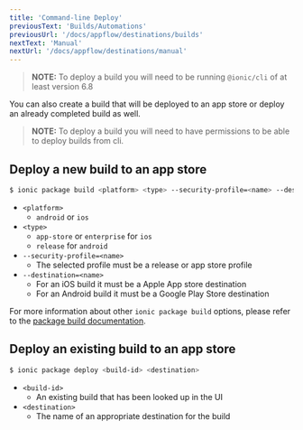```yaml
---
title: 'Command-line Deploy'
previousText: 'Builds/Automations'
previousUrl: '/docs/appflow/destinations/builds'
nextText: 'Manual'
nextUrl: '/docs/appflow/destinations/manual'
---
```


> **NOTE:** To deploy a build you will need to be running `@ionic/cli` of at least version 6.8

You can also create a build that will be deployed to an app store or deploy an already completed build as well.

> **NOTE:** To deploy a build you will need to have permissions to be able to deploy builds from cli.

## Deploy a new build to an app store

```bash
$ ionic package build <platform> <type> --security-profile=<name> --destination=<name>
```

- `<platform>`
  - `android` or `ios`
- `<type>`
  - `app-store` or `enterprise` for `ios`
  - `release` for `android`
- `--security-profile=<name>`
  - The selected profile must be a release or app store profile
- `--destination=<name>`
  - For an iOS build it must be a Apple App store destination
  - For an Android build it must be a Google Play Store destination


For more information about other `ionic package build` options, please refer to the [package build documentation](/docs/cli/commands/package-build).

## Deploy an existing build to an app store

```bash
$ ionic package deploy <build-id> <destination>
```

- `<build-id>`
  - An existing build that has been looked up in the UI
- `<destination>`
  - The name of an appropriate destination for the build
